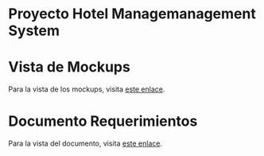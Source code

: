 # Proyecto Hotel Managemanagement System

# Vista de Mockups

Para la vista de los mockups, visita [este enlace](https://www.figma.com/design/Zd7BmWijTPYYAxIuqjbP55/Proyecto-Hoteleria?node-id=208-202&t=7sIsEuAcNCq4YB2B-1).

# Documento Requerimientos

Para la vista del documento, visita [este enlace](https://docs.google.com/document/d/1cctxjpS0Aqv-VzP1VTaRBmGR0k36urKC6H4ghH0NGNU/edit).
